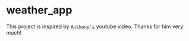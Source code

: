 # weather_app
This project is inspired by [```Anthony's```](https://github.com/PrettyPrinted) youtube video. Thanks for him very much!
